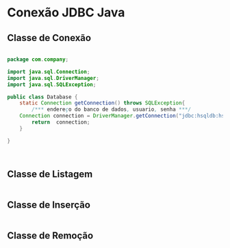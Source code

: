 ﻿# Conexão JDBC Java

## Classe de Conexão
```java

package com.company;

import java.sql.Connection;
import java.sql.DriverManager;
import java.sql.SQLException;

public class Database {
    static Connection getConnection() throws SQLException{
        /*** endereço do banco de dados, usuario, senha ***/
	Connection connection = DriverManager.getConnection("jdbc:hsqldb:hsql://localhost/loja-virtual", "SA", "");
        return  connection;
    }

}




```

## Classe de Listagem
```java


```
## Classe de Inserção
```java


```

## Classe de Remoção
```java


```
